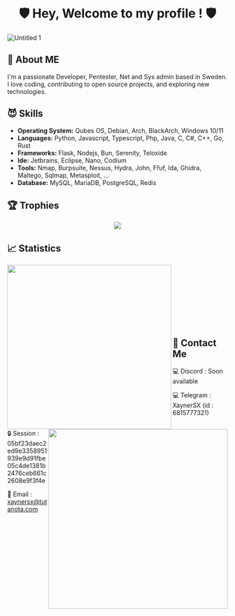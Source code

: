 <h1 align="center">🛡️ Hey, Welcome to my profile ! 🛡️</h1>

![Untitled 1](https://cdn.discordapp.com/attachments/1147705575996657725/1182916755258089542/x.png)

## 👾 About ME
I'm a passionate Developer, Pentester, Net and Sys admin based in Sweden. I love coding, contributing to open source projects, and exploring new technologies.

## 😈 Skills

- **Operating System:** Qubes OS, Debian, Arch, BlackArch, Windows 10/11
- **Languages:** Python, Javascript, Typescript, Php, Java, C, C#, C++, Go, Rust
- **Frameworks:** Flask, Nodejs, Bun, Serenity, Teloxide
- **Ide:** Jetbrains, Eclipse, Nano, Codium
- **Tools:** Nmap, Burpsuite, Nessus, Hydra, John, Ffuf, Ida, Ghidra, Maltego, Sqlmap, Metasploit, ...
- **Database:** MySQL, MariaDB, PostgreSQL, Redis


## 🏆 Trophies
<p align="center">
    <img src="https://github-profile-trophy.vercel.app/?username=XaynerSX&theme=dracula&margin-w=10&margin-h=15&column=10">
</p>

## 📈 Statistics
<div float="center">
    <img align="left" width="375" src="https://github-readme-stats.vercel.app/api?username=XaynerSX&show_icons=false&theme=dark">
    <img align="right" width="410" src="https://github-readme-streak-stats.herokuapp.com/?user=XaynerSX&theme=dark&hide_border=false&stroke=0000&background=0D1117&ring=FFFFFF&fire=e6b800&currStreakLabel=FFFFFF">
</div>

<br><br>
<br><br>
<br><br>
<br><br>

## 📩 Contact Me

💻 Discord : Soon available

💻 Telegram : XaynerSX (id : 6815777321)

🔒 Session : 05bf23daec2ed9e3358951939e9d91fbe05c4de1381b2476ceb661c2608e9f3f4e

📧 Email : xaynersx@tutanota.com


